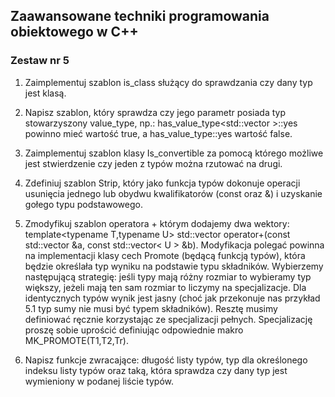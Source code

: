 ## Zaawansowane techniki programowania obiektowego w C++

### Zestaw nr 5

1. Zaimplementuj szablon is_class służący do sprawdzania czy dany typ jest klasą.


2. Napisz szablon, który sprawdza czy jego parametr posiada typ stowarzyszony value_type, np.:  has_value_type<std::vector<int> >::yes powinno mieć wartość true, a   has_value_type<int>::yes  wartość false.


3. Zaimplementuj szablon klasy Is_convertible za pomocą którego możliwe jest stwierdzenie czy jeden z typów można rzutować na drugi.


4. Zdefiniuj szablon Strip, który jako funkcja typów dokonuje operacji usunięcia jednego lub obydwu kwalifikatorów (const oraz &) i uzyskanie gołego typu podstawowego.


5. Zmodyfikuj szablon operatora + którym dodajemy dwa wektory: template<typename T,typename U> std::vector<T>  operator+(const std::vector<T> &a, const std::vector< U >  &b).  Modyfikacja polegać powinna na implementacji klasy cech Promote (będącą funkcją typów), która będzie określała typ wyniku na podstawie typu składników. Wybierzemy następującą strategię: jeśli typy mają różny rozmiar to wybieramy typ większy, jeżeli mają ten sam rozmiar to liczymy na specjalizacje. Dla identycznych typów wynik jest jasny (choć jak przekonuje nas przykład 5.1 typ sumy nie musi być typem składników). Resztę musimy definiować ręcznie korzystając ze specjalizacji pełnych. Specjalizację proszę sobie uprościć definiując odpowiednie makro MK_PROMOTE(T1,T2,Tr).


6. Napisz funkcje zwracające: długość listy typów, typ dla określonego indeksu listy typów oraz taką, która sprawdza czy dany typ jest wymieniony w podanej liście typów.
